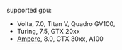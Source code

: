 supported gpu:
- Volta, 7.0, Titan V, Quadro GV100, 
- Turing, 7.5, GTX 20xx
- [Ampere](https://en.wikipedia.org/wiki/Ampere_(microarchitecture)), 8.0, GTX 30xx, A100
